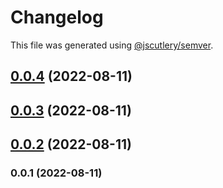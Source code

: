 # Changelog

This file was generated using [@jscutlery/semver](https://github.com/jscutlery/semver).

## [0.0.4](https://github.com/notationhq/fieldtrip/compare/fieldtrip-0.0.3...fieldtrip-0.0.4) (2022-08-11)



## [0.0.3](https://github.com/notationhq/fieldtrip/compare/fieldtrip-0.0.2...fieldtrip-0.0.3) (2022-08-11)



## [0.0.2](https://github.com/notationhq/fieldtrip/compare/fieldtrip-0.0.1...fieldtrip-0.0.2) (2022-08-11)



### 0.0.1 (2022-08-11)
